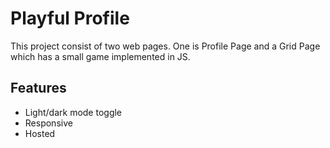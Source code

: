 
# Playful Profile

This project consist of two web pages.
One is Profile Page and a Grid Page which has a small game implemented in JS.


## Features

- Light/dark mode toggle
- Responsive
- Hosted

